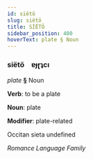 ```yaml
---
id: siëtö
slug: siëtö
title: SİËTÖ
sidebar_position: 400
hoverText: plate § Noun
---
```


### siëtö&emsp;<span kind="abugida">ɐɟɽʇcı</span>

*plate* **§** Noun

**Verb**: to be a plate

**Noun**: plate

**Modifier**: plate-related

Occitan sieta undefined

*Romance Language Family*